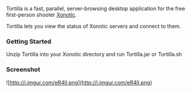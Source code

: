 Tortilla is a fast, parallel, server-browsing desktop application for the free first-person shooter [Xonotic](http://xonotic.org/).

Tortilla lets you view the status of Xonotic servers and connect to them.

### Getting Started ###
Unzip Tortilla into your Xonotic directory and run Tortilla.jar or Tortilla.sh
### Screenshot ###
![http://i.imgur.com/eR4lI.png](http://i.imgur.com/eR4lI.png)